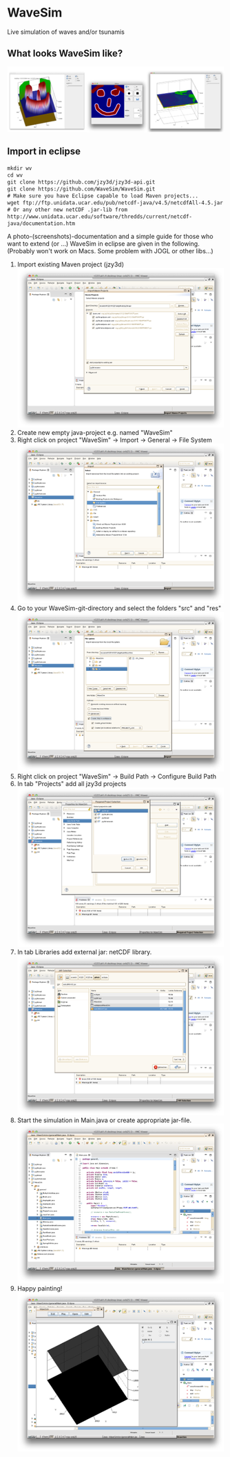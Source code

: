 # WaveSim
Live simulation of waves and/or tsunamis

## What looks WaveSim like?
![Preview of running WaveSim][preview]

## Import in eclipse

```
mkdir wv
cd wv
git clone https://github.com/jzy3d/jzy3d-api.git
git clone https://github.com/WaveSim/WaveSim.git
# Make sure you have Eclipse capable to load Maven projects...
wget ftp://ftp.unidata.ucar.edu/pub/netcdf-java/v4.5/netcdfAll-4.5.jar 
# Or any other new netCDF .jar-lib from http://www.unidata.ucar.edu/software/thredds/current/netcdf-java/documentation.htm
```

A photo-(screenshots)-documentation and a simple guide for those who want to extend (or ...) WaveSim in eclipse are given in the following.
(Probably won't work on Macs. Some problem with JOGL or other libs...)

1. Import existing Maven project (jzy3d)
![Import existing Maven project (jzy3d)][s1]
2. Create new empty java-project e.g. named "WaveSim"
3. Right click on project "WaveSim" -> Import -> General -> File System
![Import -> General -> File System][s3]
4. Go to your WaveSim-git-directory and select the folders "src" and "res"
![select the folders "src" and "res"][s4]
5. Right click on project "WaveSim" -> Build Path -> Configure Build Path
6. In tab "Projects" add all jzy3d projects
![In tab "Projects" add all jzy3d projects][s6]
7. In tab Libraries  add external jar: netCDF library.
![In tab Libraries  add external jar: netCDF library.][s7]
8. Start the simulation in Main.java or create appropriate jar-file.
![Start the simulation in Main.java or create appropriate jar-file.][s8]
9. Happy painting!
![Happy painting!][s9]



[preview]: https://raw.githubusercontent.com/WaveSim/InstallGuide/master/WaveSimPreView.png
[s1]: https://raw.githubusercontent.com/WaveSim/InstallGuide/master/screenshot-1.png
[s3]: https://raw.githubusercontent.com/WaveSim/InstallGuide/master/screenshot-3.png
[s4]: https://raw.githubusercontent.com/WaveSim/InstallGuide/master/screenshot-4.png
[s6]: https://raw.githubusercontent.com/WaveSim/InstallGuide/master/screenshot-6.png
[s7]: https://raw.githubusercontent.com/WaveSim/InstallGuide/master/screenshot-7.png
[s8]: https://raw.githubusercontent.com/WaveSim/InstallGuide/master/screenshot-8.png
[s9]: https://raw.githubusercontent.com/WaveSim/InstallGuide/master/screenshot-9.png
